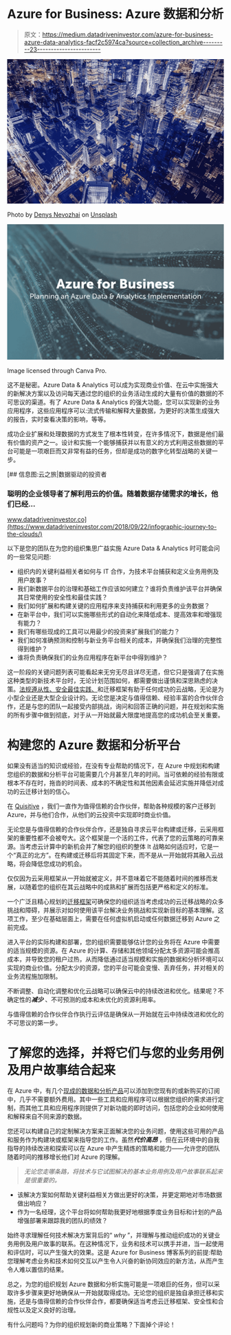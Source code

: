 # Azure for Business: Azure 数据和分析

> 原文：<https://medium.datadriveninvestor.com/azure-for-business-azure-data-analytics-facf2c5974ca?source=collection_archive---------23----------------------->

![](img/1b7845060e5a73586c4ff0a44a902ff4.png)

Photo by [Denys Nevozhai](https://unsplash.com/@dnevozhai?utm_source=medium&utm_medium=referral) on [Unsplash](https://unsplash.com?utm_source=medium&utm_medium=referral)

![](img/2ce4f7c9d4f0e62c702c960c5b19c239.png)

Image licensed through Canva Pro.

这不是秘密。Azure Data & Analytics 可以成为实现商业价值、在云中实施强大的新解决方案以及访问每天通过您的组织的业务活动生成的大量有价值的数据的不可思议的渠道。有了 Azure Data & Analytics 的强大功能，您可以实现新的业务应用程序，这些应用程序可以:流式传输和解释大量数据，为更好的决策生成强大的报告，实时查看决策的影响，等等。

成功企业扩展和处理数据的方式发生了根本性转变，在许多情况下，数据是他们最有价值的资产之一。设计和实施一个能够捕获并以有意义的方式利用这些数据的平台可能是一项艰巨而又非常有益的任务，但却是成功的数字化转型战略的关键一步。

[](https://www.datadriveninvestor.com/2018/09/22/infographic-journey-to-the-clouds/) [## 信息图:云之旅|数据驱动的投资者

### 聪明的企业领导者了解利用云的价值。随着数据存储需求的增长，他们已经…

www.datadriveninvestor.co](https://www.datadriveninvestor.com/2018/09/22/infographic-journey-to-the-clouds/) 

以下是您的团队在为您的组织集思广益实施 Azure Data & Analytics 时可能会问的一些常见问题:

*   组织内的关键利益相关者如何与 IT 合作，为技术平台捕获和定义业务用例及用户故事？
*   我们新数据平台的治理和基础工作应该如何建立？谁将负责维护该平台并确保其日常使用的安全性和最佳实践？
*   我们如何扩展和构建关键的应用程序来支持捕获和利用更多的业务数据？
*   在新平台中，我们可以实施哪些形式的自动化来降低成本、提高效率和增强现有能力？
*   我们有哪些现成的工具可以用最少的投资来扩展我们的能力？
*   我们如何准确预测和控制与新业务平台相关的成本，并确保我们治理的完整性得到维护？
*   谁将负责确保我们的业务应用程序在新平台中得到维护？

这一阶段的关键问题列表可能看起来无穷无尽且详尽无遗，但它只是强调了在实施这种类型的新技术平台时，无论计划范围如何，都需要做出谨慎和深思熟虑的决策。[法规遵从性、安全最佳实践、](https://quisitive.com/blog/locking-down-the-cloud-security-and-compliance/)和迁移框架有助于任何成功的云战略，无论是为小型企业还是大型企业设计的。无论您是决定与值得信赖、经验丰富的合作伙伴合作，还是与您的团队一起接受内部挑战，询问和回答正确的问题，并在规划和实施的所有步骤中做到彻底，对于从一开始就最大限度地提高您的成功机会至关重要。

# 构建您的 Azure 数据和分析平台

如果没有适当的知识或经验，在没有专业帮助的情况下，在 Azure 中规划和构建您组织的数据和分析平台可能需要几个月甚至几年的时间。当可依赖的经验有限或根本不存在时，拖沓的时间表、成本的不确定性和其他因素会延迟实施并降低对成功的云迁移计划的信心。

在 [Quisitive](https://quisitive.com/) ，我们一直作为值得信赖的合作伙伴，帮助各种规模的客户迁移到 Azure，并与他们合作，从他们的云投资中实现即时商业价值。

无论您是与值得信赖的合作伙伴合作，还是独自寻求云平台构建或迁移，云采用框架的重要性都不会被夸大。这个框架是一个活的工件，代表了您的云策略的可靠来源。当考虑云计算中的新机会并了解您的组织的整体 It 战略如何适应时，它是一个“真正的北方”。在构建或迁移后将其固定下来，而不是从一开始就将其融入云战略，将会降低您成功的机会。

仅仅因为云采用框架从一开始就被定义，并不意味着它不能随着时间的推移而发展，以随着您的组织在其云战略中的成熟和扩展而包括更严格和定义的标准。

一个广泛且精心规划的[迁移框架](https://quisitive.com/blog/why-cloud-adoption-framework-is-critical/)可确保您的组织适当考虑成功的云迁移战略的众多挑战和障碍，并展示对如何使用该平台解决业务挑战和实现新目标的基本理解。这项工作，至少在基础层面上，需要在任何虚拟机启动或任何数据迁移到 Azure 之前完成。

进入平台的实际构建和部署，您的组织需要能够估计您的业务将在 Azure 中需要的适当规模的资源。在 Azure 的计算、存储和其他领域分配太多资源可能会推高成本，并导致您的租户过热，从而降低通过适当规模和实施的数据和分析环境可以实现的商业价值。分配太少的资源，您的平台可能会变慢、丢弃任务，并对相关的业务流程施加限制。

不断调整、自动化调整和优化云战略可以确保云中的持续改进和优化。结果呢？不确定性的***减少*** 、不可预测的成本和未优化的资源利用率。

与值得信赖的合作伙伴合作执行云评估是确保从一开始就在云中持续改进和优化的不可思议的第一步。

# 了解您的选择，并将它们与您的业务用例及用户故事结合起来

在 Azure 中，有几个[现成的数据和分析产品](https://azure.microsoft.com/en-us/product-categories/analytics/)可以添加到您现有的或新购买的订阅中，几乎不需要额外费用。其中一些工具和应用程序可以根据您组织的需求进行定制，而其他工具和应用程序则提供了对新功能的即时访问，包括您的企业如何使用和解释来自不同来源的数据。

您还可以构建自己的定制解决方案来正面解决您的业务问题，使用这些可用的产品和服务作为构建块或框架来指导您的工作。虽然***代价高昂*** ，但在云环境中的自我指导的持续改进和探索可以在 Azure 中产生精炼的策略和能力——允许您的团队随着时间的推移增长他们对 Azure 的理解。

> *无论您走哪条路，将技术与它试图解决的基本业务用例及用户故事联系起来是很重要的。*

*   该解决方案如何帮助关键利益相关方做出更好的决策，并更定期地对市场数据做出响应？
*   作为一名经理，这个平台将如何帮助我更好地根据季度业务目标和计划的产品增强部署来跟踪我的团队的绩效？

始终寻求理解任何技术解决方案背后的“ *why* ”，并理解与推动组织成功的关键业务用例及用户故事的联系。在这种情况下，业务和技术可以携手并进，当一起使用和评估时，可以产生强大的效果。这是 Azure for Business 博客系列的前提:帮助您理解考虑业务和技术如何交互以产生令人兴奋的新协同效应的新方法，从而产生令人难以置信的结果。

总之，为您的组织规划 Azure 数据和分析实施可能是一项艰巨的任务，但可以采取许多步骤来更好地确保从一开始就取得成功。无论您的组织是独自承担迁移和实施，还是与值得信赖的合作伙伴合作，都要确保适当考虑云迁移框架、安全性和合规性以及定义良好的治理。

有什么问题吗？为你的组织规划新的商业策略？下面掉个评论！